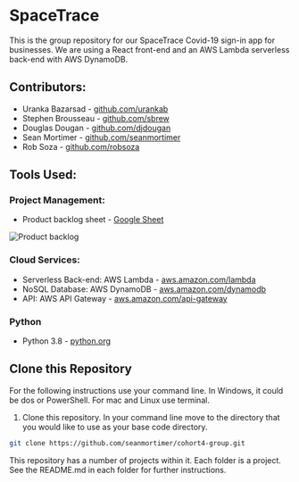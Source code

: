 
# SpaceTrace

This is the group repository for our SpaceTrace Covid-19 sign-in app for businesses.
We are using a React front-end and an AWS Lambda serverless back-end with AWS DynamoDB.


## Contributors:

- Uranka Bazarsad - [github.com/urankab](https://github.com/urankab)
- Stephen Brousseau - [github.com/sbrew](https://github.com/sbrew)
- Douglas Dougan - [github.com/djdougan](https://github.com/djdougan)
- Sean Mortimer - [github.com/seanmortimer](https://github.com/seanmortimer)
- Rob Soza - [github.com/robsoza](https://github.com/robsoza)

## Tools Used:

### Project Management:

- Product backlog sheet - [Google Sheet](https://docs.google.com/spreadsheets/d/1yLSO0SD3lY0jSJS1xBpPcPPakNdJUncihNpzdRc0RQg/edit?usp=sharing)

![Product backlog](./assets/images/product_backlog.png)

### Cloud Services: 
- Serverless Back-end: AWS Lambda - [aws.amazon.com/lambda](https://aws.amazon.com/lambda)
- NoSQL Database: AWS DynamoDB - [aws.amazon.com/dynamodb](https://aws.amazon.com/dynamodb)
- API: AWS API Gateway - [aws.amazon.com/api-gateway](https://aws.amazon.com/api-gateway/)

### Python
- Python 3.8 - [python.org](https://python.org)



## Clone this Repository

For the following instructions use your command line. In Windows, it could be dos or PowerShell. For mac and Linux use terminal.

1. Clone this repository. In your command line move to the directory that you would like to use as your base code directory. 
```sh
git clone https://github.com/seanmortimer/cohort4-group.git
```

This repository has a number of projects within it. Each folder is a project. See the README.md in each folder for further instructions. 

